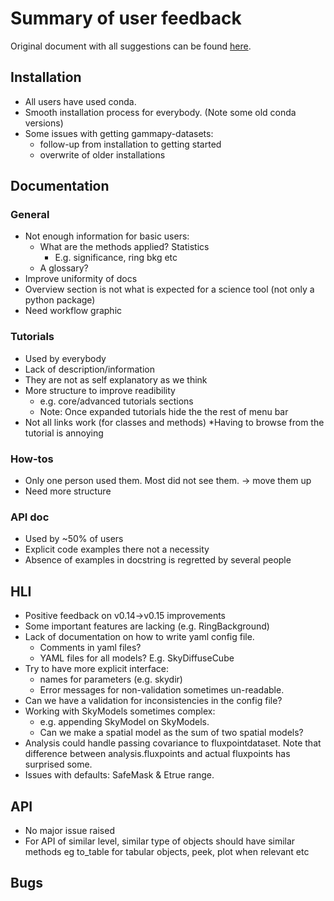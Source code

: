 # Summary of user feedback 

Original document with all suggestions can be found [here](https://docs.google.com/document/d/1fmtnbt-kwzLo09d1yQ2snsoznIVUxAdzx_QpnMZcXaU/edit#).

## Installation

- All users have used conda. 
- Smooth installation process for everybody. (Note some old conda versions)
- Some issues with getting gammapy-datasets: 
  * follow-up from installation to getting started
  * overwrite of older installations
  
## Documentation

### General
- Not enough information for basic users:
  * What are the methods applied? Statistics
    * E.g. significance, ring bkg etc
  * A glossary?
- Improve uniformity of docs
- Overview section is not what is expected for a science tool (not only a python package)
- Need workflow graphic

### Tutorials
- Used by everybody
- Lack of description/information
- They are not as self explanatory as we think
- More structure to improve readibility
  * e.g. core/advanced tutorials sections
  * Note: Once expanded tutorials hide the the rest of menu bar
- Not all links work (for classes and methods)
  *Having to browse from the tutorial is annoying 

### How-tos
- Only one person used them. Most did not see them. -> move them up
- Need more structure

### API doc 
- Used by ~50% of users
- Explicit code examples there not a necessity
- Absence of examples in docstring is regretted by several people

## HLI
- Positive feedback on v0.14->v0.15 improvements
- Some important features are lacking (e.g. RingBackground)
- Lack of documentation on how to write yaml config file. 
  * Comments in yaml files?
  * YAML files for all models? E.g. SkyDiffuseCube
- Try to have more explicit interface:
  * names for parameters (e.g. skydir)
  * Error messages for non-validation sometimes un-readable.
- Can we have a validation for inconsistencies in the config file?
- Working with SkyModels sometimes complex:
  * e.g. appending SkyModel on SkyModels. 
  * Can we make a spatial model as the sum of two spatial models?
- Analysis could handle passing covariance to fluxpointdataset. Note that difference between analysis.fluxpoints and actual fluxpoints has surprised some.
- Issues with defaults: SafeMask & Etrue range.
  
## API

- No major issue raised
- For API of similar level, similar type of objects should have similar methods eg to_table for tabular objects, peek, plot when relevant etc
  
## Bugs
  
  
